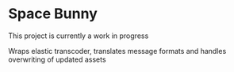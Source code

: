 # Space Bunny

This project is currently a work in progress

Wraps elastic transcoder, translates message formats and handles overwriting of updated assets
